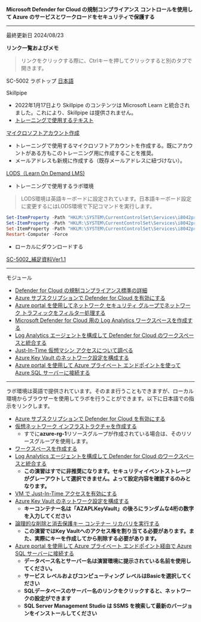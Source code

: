 **Microsoft Defender for Cloud の規制コンプライアンス コントロールを使用して Azure のサービスとワークロードをセキュリティで保護する**
***

最終更新日 2024/08/23

**リンク一覧およびメモ**

 > リンクをクリックする際に、Ctrlキーを押してクリックすると別のタブで開きます。

SC-5002 ラボトップ [日本語](https://github.com/MicrosoftLearning/Secure-Azure-with-Microsoft-Defender-Cloud-Compliance-Controls.ja-jp/tree/main/Instructions/Labs)

Skillpipe

- 2022年1月17日より Skillpipe のコンテンツは Microsoft Learn と統合されました。これにより、Skillpipe は提供されません。
- [トレーニングで使用するテキスト](https://learn.microsoft.com/ja-jp/training/paths/secure-azure-services-workloads-defender-cloud/)

[マイクロソフトアカウント作成](https://account.microsoft.com/account/Account)

- トレーニングで使用するマイクロソフトアカウントを作成する。既にアカウントがある方もこのトレーニング用に作成することを推奨。
- メールアドレスも新規に作成する（既存メールアドレスに紐づけない）。

[LODS（Learn On Demand LMS)](https://esi.learnondemand.net/User/Login?ReturnUrl=%2F)

- トレーニングで使用するラボ環境

 > LODS環境は英語キーボードに設定されています。日本語キーボード設定に変更するにはLODS環境で下記コマンドを実行します。

```powershell
Set-ItemProperty -Path "HKLM:\SYSTEM\CurrentControlSet\Services\i8042prt\Parameters" -Name "LayerDriver JPN" -Value "kbd106.dll"
Set-ItemProperty -Path "HKLM:\SYSTEM\CurrentControlSet\Services\i8042prt\Parameters" -Name "OverrideKeyboardType" -Value 7
Set-ItemProperty -Path "HKLM:\SYSTEM\CurrentControlSet\Services\i8042prt\Parameters" -Name "OverrideKeyboardSubtype" -Value 2
Restart-Computer -Force
```

- ローカルにダウンロードする

[SC-5002_補足資料Ver1.1](https://github.com/naonao71/note/blob/main/SC-5002/SC-5002_%E8%A3%9C%E8%B6%B3%E8%B3%87%E6%96%99_Ver1.1.pdf)


***
モジュール
- [Defender for Cloud の規制コンプライアンス標準の詳細](https://learn.microsoft.com/ja-jp/training/modules/examine-defender-cloud-regulatory-compliance-standards/)
- [Azure サブスクリプションで Defender for Cloud を有効にする](https://learn.microsoft.com/ja-jp/training/modules/enable-defender-cloud-azure-subscription/)
- [Azure portal を使用してネットワーク セキュリティ グループでネットワーク トラフィックをフィルター処理する](https://learn.microsoft.com/ja-jp/training/modules/filter-network-traffic-network-security-group-using-azure-portal/)
- [Microsoft Defender for Cloud 用の Log Analytics ワークスペースを作成する](https://learn.microsoft.com/ja-jp/training/modules/create-log-analytics-workspace-microsoft-defender-cloud/)
- [Log Analytics エージェントを構成して Defender for Cloud のワークスペースと統合する](https://learn.microsoft.com/ja-jp/training/modules/configure-integrate-analytics-agent-defender-cloud/)
- [Just-In-Time 仮想マシン アクセスについて調べる](https://learn.microsoft.com/ja-jp/training/modules/just-in-time-access/)
- [Azure Key Vault のネットワーク設定を構成する](https://learn.microsoft.com/ja-jp/training/modules/configure-azure-key-vault-networking-settings/)
- [Azure portal を使用して Azure プライベート エンドポイントを使って Azure SQL サーバーに接続する](https://learn.microsoft.com/ja-jp/training/modules/connect-azure-server-private-endpoint-using-azure-portal/)



***
ラボ環境は英語で提供されています。そのまま行うこともできますが、ローカル環境からブラウザーを使用してラボを行うことができます。以下に日本語での指示をリンクします。

- [Azure サブスクリプションで Defender for Cloud を有効にする](https://github.com/MicrosoftLearning/Secure-Azure-with-Microsoft-Defender-Cloud-Compliance-Controls.ja-jp/blob/main/Instructions/Labs/LAB_01_Enable%20Defender%20for%20Cloud%20on%20your%20Azure%20subscription.md)
- [仮想ネットワーク インフラストラクチャを作成する](https://github.com/MicrosoftLearning/Secure-Azure-with-Microsoft-Defender-Cloud-Compliance-Controls.ja-jp/blob/main/Instructions/Labs/LAB_01_Create%20a%20virtual%20network%20infrastructure.md)
  - すでに**azure-rg-1**リソースグループが作成されている場合は、そのリソースグループを使用します。
- [ワークスペースを作成する](https://github.com/MicrosoftLearning/Secure-Azure-with-Microsoft-Defender-Cloud-Compliance-Controls.ja-jp/blob/main/Instructions/Labs/LAB_02_Create%20a%20Log%20Analytics%20workspace%20for%20Microsoft%20Defender%20for%20Cloud.md)
- [Log Analytics エージェントを構成して Defender for Cloud のワークスペースと統合する](https://github.com/MicrosoftLearning/Secure-Azure-with-Microsoft-Defender-Cloud-Compliance-Controls.ja-jp/blob/main/Instructions/Labs/LAB_04_Configure%20and%20integrate%20a%20Log%20Analytics%20agent%20and%20workspace%20in%20Defender%20for%20Cloud.md)
  - **この演習はすでに非推奨になります。セキュリティイベントストレージがグレーアウトして選択できません。よって設定内容を確認するのみとなります。**
- [VM で Just-In-Time アクセスを有効にする](https://github.com/MicrosoftLearning/Secure-Azure-with-Microsoft-Defender-Cloud-Compliance-Controls.ja-jp/blob/main/Instructions/Labs/LAB_03b_Configure%20just-in-time%20(JIT)%20VM%20access%20in%20Defender%20for%20Cloud.md)
- [Azure Key Vault のネットワーク設定を構成する](https://github.com/MicrosoftLearning/Secure-Azure-with-Microsoft-Defender-Cloud-Compliance-Controls.ja-jp/blob/main/Instructions/Labs/LAB_06a_Configure%20Azure%20Key%20Vault%20networking%20settings.md)
  - **キーコンテナー名は「AZAPLKeyVault」の後ろにランダムな4桁の数字を入力してください**
- [論理的な削除と消去保護キー コンテナー リカバリを実行する](https://github.com/MicrosoftLearning/Secure-Azure-with-Microsoft-Defender-Cloud-Compliance-Controls.ja-jp/blob/main/Instructions/Labs/LAB_06b_Perform%20soft-delete%20and%20purge%20protection%20key%20vault%20recovery.md)
  - **この演習ではKey Vaultへのアクセス権を割り当てる必要があります。また、実際にキーを作成してから削除する必要があります。**
- [Azure portal を使用して Azure プライベート エンドポイント経由で Azure SQL サーバーに接続する](https://github.com/MicrosoftLearning/Secure-Azure-with-Microsoft-Defender-Cloud-Compliance-Controls.ja-jp/blob/main/Instructions/Labs/LAB_07_Connect%20to%20an%20Azure%20SQL%20server%20using%20an%20Azure%20Private%20Endpoint%20using%20the%20Azure%20portal.md)
  - **データベース名とサーバー名は演習環境に提示されている名前を使用してください。**
  - **サービス レベルおよびコンピューティング レベルはBasicを選択してください**
  - **SQLデータベースのサーバー名のリンクをクリックすると、ネットワークの設定ができます**
  - **SQL Server Management Studio は SSMS を検索して最新のバージョンをインストールしてください**

